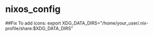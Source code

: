 # nixos_config

##Fix
To add icons: export XDG_DATA_DIRS="/home/your_user/.nix-profile/share:$XDG_DATA_DIRS"
